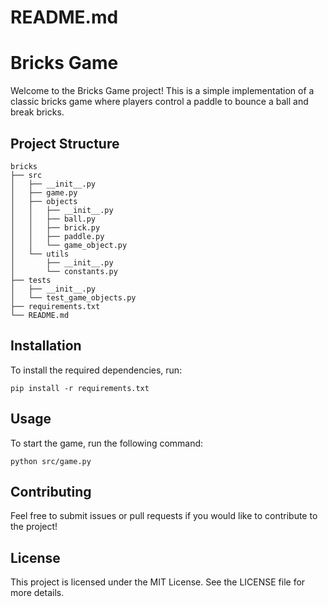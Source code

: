 # README.md

# Bricks Game

Welcome to the Bricks Game project! This is a simple implementation of a classic bricks game where players control a paddle to bounce a ball and break bricks.

## Project Structure

```
bricks
├── src
│   ├── __init__.py
│   ├── game.py
│   ├── objects
│   │   ├── __init__.py
│   │   ├── ball.py
│   │   ├── brick.py
│   │   ├── paddle.py
│   │   └── game_object.py
│   └── utils
│       ├── __init__.py
│       └── constants.py
├── tests
│   ├── __init__.py
│   └── test_game_objects.py
├── requirements.txt
└── README.md
```

## Installation

To install the required dependencies, run:

```
pip install -r requirements.txt
```

## Usage

To start the game, run the following command:

```
python src/game.py
```

## Contributing

Feel free to submit issues or pull requests if you would like to contribute to the project!

## License

This project is licensed under the MIT License. See the LICENSE file for more details.